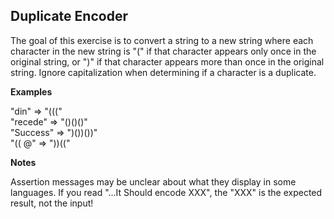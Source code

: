 ## Duplicate Encoder

The goal of this exercise is to convert a string to a new string where each character in the new string is "(" if that character appears only once in the original string, or ")" if that character appears more than once in the original string. Ignore capitalization when determining if a character is a duplicate.

**Examples**

"din"      =>  "((("  
"recede"   =>  "()()()"  
"Success"  =>  ")())())"  
"(( @"     =>  "))(("

**Notes**

Assertion messages may be unclear about what they display in some languages. If you read "...It Should encode XXX", the "XXX" is the expected result, not the input!
